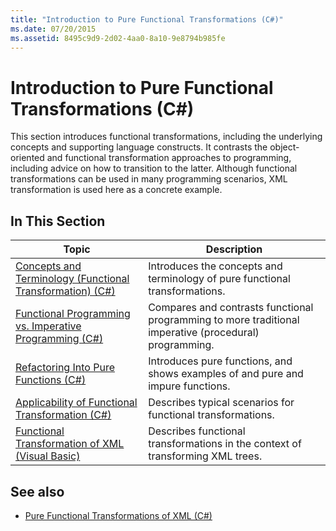```yaml
---
title: "Introduction to Pure Functional Transformations (C#)"
ms.date: 07/20/2015
ms.assetid: 8495c9d9-2d02-4aa0-8a10-9e8794b985fe
---
```

# Introduction to Pure Functional Transformations (C#)
This section introduces functional transformations, including the underlying concepts and supporting language constructs. It contrasts the object-oriented and functional transformation approaches to programming, including advice on how to transition to the latter. Although functional transformations can be used in many programming scenarios, XML transformation is used here as a concrete example.  
  
## In This Section  
  
|Topic|Description|  
|-----------|-----------------|  
|[Concepts and Terminology (Functional Transformation) (C#)](../../../../csharp/programming-guide/concepts/linq/concepts-and-terminology-functional-transformation.md)|Introduces the concepts and terminology of pure functional transformations.|  
|[Functional Programming vs. Imperative Programming (C#)](../../../../csharp/programming-guide/concepts/linq/functional-programming-vs-imperative-programming.md)|Compares and contrasts functional programming to more traditional imperative (procedural) programming.|  
|[Refactoring Into Pure Functions (C#)](../../../../csharp/programming-guide/concepts/linq/refactoring-into-pure-functions.md)|Introduces pure functions, and shows examples of and pure and impure functions.|  
|[Applicability of Functional Transformation (C#)](../../../../csharp/programming-guide/concepts/linq/applicability-of-functional-transformation.md)|Describes typical scenarios for functional transformations.|  
|[Functional Transformation of XML (Visual Basic)](../../../../visual-basic/programming-guide/concepts/linq/functional-transformation-of-xml.md)|Describes functional transformations in the context of transforming XML trees.|  
  
## See also

- [Pure Functional Transformations of XML (C#)](../../../../csharp/programming-guide/concepts/linq/pure-functional-transformations-of-xml.md)
